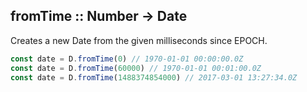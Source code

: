 ## fromTime :: Number -> Date
 Creates a new Date from the given milliseconds since EPOCH.

```js
const date = D.fromTime(0) // 1970-01-01 00:00:00.0Z
const date = D.fromTime(60000) // 1970-01-01 00:01:00.0Z
const date = D.fromTime(1488374854000) // 2017-03-01 13:27:34.0Z

```

